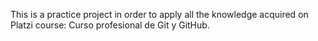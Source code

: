 This is a practice project in order to apply all the knowledge acquired on Platzi course: Curso profesional de Git y GitHub.
